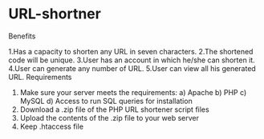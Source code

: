 # URL-shortner

Benefits

1.Has a capacity to shorten any URL in seven characters.
2.The shortened code will be unique.
3.User has an account in which he/she can shorten it.
4.User can generate any number of URL.
5.User can view all his generated URL.
Requirements

1. Make sure your server meets the requirements:
    a) Apache
    b) PHP
    c) MySQL
    d) Access to run SQL queries for installation
2. Download a .zip file of the PHP URL shortener script files
3. Upload the contents of the .zip file to your web server
4. Keep .htaccess file
